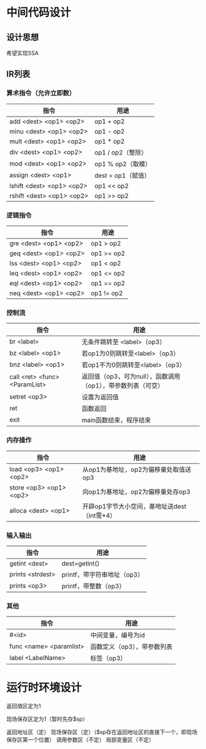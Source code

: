 # 中间代码设计

## 设计思想

希望实现SSA

## IR列表

### 算术指令（允许立即数）

| 指令                          | 用途      |
| ----------------------------- | --------- |
|add \<dest\> \<op1\> \<op2\>| op1 + op2|
|minu \<dest\> \<op1\> \<op2\>| op1 - op2|
|mult \<dest\> \<op1\> \<op2\>|op1 * op2|
|div \<dest\> \<op1\> \<op2\>| op1 / op2（整除）|
|mod \<dest\> \<op1\> \<op2\>| op1 % op2（取模）|
|assign  \<dest\> \<op1\>| dest = op1（赋值） |
|lshift \<dest\> \<op1\> \<op2\>|op1 << op2|
|rshift \<dest\> \<op1\> \<op2\>|op1 >> op2|

### 逻辑指令

| 指令                          | 用途      |
| ----------------------------- | --------- |
| gre  \<dest\> \<op1\> \<op2\> | op1 > op2 |
|geq  \<dest\> \<op1\> \<op2\>| op1 >= op2 |
|lss  \<dest\> \<op1\> \<op2\>|op1 < op2|
|leq  \<dest\> \<op1\> \<op2\>| op1 <= op2|
|eql  \<dest\> \<op1\> \<op2\>| op1 == op2|
|neq  \<dest\> \<op1\> \<op2\>| op1 != op2|

### 控制流

| 指令                          | 用途      |
| ----------------------------- | --------- |
| br \<label\> | 无条件跳转至 \<label\>（op3） |
| bz \<label\> \<op1\>| 若op1为0则跳转至\<label\>（op3） |
| bnz \<label\> \<op1\>| 若op1不为0则跳转至\<label\>（op3） |
|call \<ret\> \<func> \<ParamList\>|返回值（op3，可为null），函数调用（op1），带参数列表（可空）|
|setret \<op3\>|设置为返回值|
|ret|函数返回|
|exit|main函数结束，程序结束|

### 内存操作

| 指令                          | 用途      |
| ----------------------------- | --------- |
|load \<op3\> \<op1\> \<op2\>|从op1为基地址，op2为偏移量处取值送op3|
|store \<op3\> \<op1\> \<op2\>|向op1为基地址，op2为偏移量处存op3|
|alloca \<dest\> \<op1\>|开辟op1字节大小空间，基地址送dest（int需*4）|

### 输入输出

| 指令                          | 用途      |
| ----------------------------- | --------- |
|getint \<dest\>|dest=getint()|
|prints \<strdest\>|printf，带字符串地址（op3）|
|prints \<op3\>|printf，带整数（op3）|

### 其他

| 指令                          | 用途      |
| ----------------------------- | --------- |
| #\<id\> | 中间变量，编号为id |
|func \<name\> \<paramlist\>| 函数定义（op3），带参数列表 |
|label \<LabelName\>|标签（op3）|

# 运行时环境设计

返回值区定为1

现场保存区定为1（暂时先存$sp）



返回地址区（定）
现场保存区（定）（$sp存在返回地址区的直接下一个，即现场保存区第一个位置）
调用参数区（不定）
局部变量区（不定）